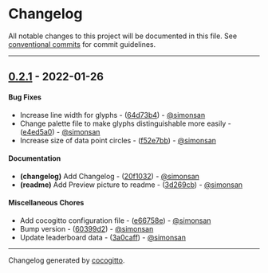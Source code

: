 # Changelog
All notable changes to this project will be documented in this file. See [conventional commits](https://www.conventionalcommits.org/) for commit guidelines.

- - -
## [0.2.1](https://github.com/simonsan/leaderboard_comparison/compare/0.2.0..0.2.1) - 2022-01-26
#### Bug Fixes
- Increase line width for glyphs - ([64d73b4](https://github.com/simonsan/leaderboard_comparison/commit/64d73b416dc37f30fe572c3163ce7e0f8d0e0a6c)) - [@simonsan](https://github.com/simonsan)
- Change palette file to make glyphs distinguishable more easily - ([e4ed5a0](https://github.com/simonsan/leaderboard_comparison/commit/e4ed5a01c78daf2a805324eb0da28761281fe6fe)) - [@simonsan](https://github.com/simonsan)
- Increase size of data point circles - ([f52e7bb](https://github.com/simonsan/leaderboard_comparison/commit/f52e7bb8739f6c2599666ae50b159a58141c833a)) - [@simonsan](https://github.com/simonsan)
#### Documentation
- **(changelog)** Add Changelog - ([20f1032](https://github.com/simonsan/leaderboard_comparison/commit/20f1032220afbd9e968ce7910f75212bb0b98914)) - [@simonsan](https://github.com/simonsan)
- **(readme)** Add Preview picture to readme - ([3d269cb](https://github.com/simonsan/leaderboard_comparison/commit/3d269cb3a64b6922cb4d31b162a97f2b2ab7abe0)) - [@simonsan](https://github.com/simonsan)
#### Miscellaneous Chores
- Add cocogitto configuration file - ([e66758e](https://github.com/simonsan/leaderboard_comparison/commit/e66758e699d6cb8734f8f4dbb6cf0083209f351f)) - [@simonsan](https://github.com/simonsan)
- Bump version - ([60399d2](https://github.com/simonsan/leaderboard_comparison/commit/60399d2bb240a92f75ad105aeac2f2526eb18677)) - [@simonsan](https://github.com/simonsan)
- Update leaderboard data - ([3a0caff](https://github.com/simonsan/leaderboard_comparison/commit/3a0caff9f38eb4e541679b24d4766418d0654f9e)) - [@simonsan](https://github.com/simonsan)
- - -

Changelog generated by [cocogitto](https://github.com/cocogitto/cocogitto).